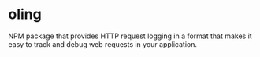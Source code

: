 # oling
NPM package that provides HTTP request logging in a format that makes it easy to track and debug web requests in your application.
